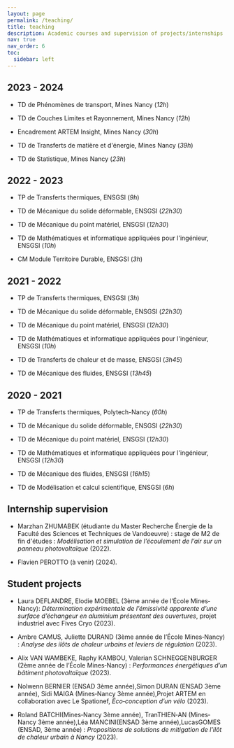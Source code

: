 ```yaml
---
layout: page
permalink: /teaching/
title: teaching
description: Academic courses and supervision of projects/internships
nav: true
nav_order: 6
toc:
  sidebar: left
---
```


## 2023 - 2024

- TD de Phénomènes de transport, Mines Nancy (*12h*)

- TD de Couches Limites et Rayonnement, Mines Nancy (*12h*)

- Encadrement ARTEM Insight, Mines Nancy (*30h*)

- TD de Transferts de matière et d'énergie, Mines Nancy (*39h*)

- TD de Statistique, Mines Nancy (*23h*)

## 2022 - 2023

- TP de Transferts thermiques, ENSGSI (*9h*)

- TD de Mécanique du solide déformable, ENSGSI (*22h30*)

- TD de Mécanique du point matériel, ENSGSI (*12h30*)

- TD de Mathématiques et informatique appliquées pour l'ingénieur, ENSGSI (*10h*)

- CM Module Territoire Durable, ENSGSI (*3h*)


## 2021 - 2022

- TP de Transferts thermiques, ENSGSI (*3h*)

- TD de Mécanique du solide déformable, ENSGSI (*22h30*)

- TD de Mécanique du point matériel, ENSGSI (*12h30*)

- TD de Mathématiques et informatique appliquées pour l'ingénieur, ENSGSI (*10h*)

- TD de Transferts de chaleur et de masse, ENSGSI (*3h45*)

- TD de Mécanique des fluides, ENSGSI (*13h45*)

## 2020 - 2021

- TP de Transferts thermiques, Polytech-Nancy (*60h*)

- TD de Mécanique du solide déformable, ENSGSI (*22h30*)

- TD de Mécanique du point matériel, ENSGSI (*12h30*)

- TD de Mathématiques et informatique appliquées pour l'ingénieur, ENSGSI (*12h30*)

- TD de Mécanique des fluides, ENSGSI (*16h15*)

- TD de Modélisation et calcul scientifique, ENSGSI (*6h*)


## Internship supervision

- Marzhan ZHUMABEK (étudiante du Master Recherche Énergie de la Faculté des Sciences et Techniques de Vandoeuvre) : stage de M2 de fin d'études : *Modélisation et simulation de l’écoulement de l’air sur un panneau photovoltaïque* (2022).

- Flavien PEROTTO (à venir) (2024).

## Student projects

- Laura DEFLANDRE, Elodie MOEBEL (3ème année de l’École Mines‐Nancy): *Détermination expérimentale de l’émissivité apparente d’une surface d’échangeur en aluminium présentant des ouvertures*, projet industriel avec Fives Cryo (2023).

- Ambre CAMUS, Juliette DURAND (3ème année de l’École Mines‐Nancy) : *Analyse des ilôts de chaleur urbains et leviers de régulation* (2023).

- Alix VAN WAMBEKE, Raphy KAMBOU, Valerian SCHNEGGENBURGER (2ème année de l’École Mines‐Nancy) : *Performances énergétiques d’un bâtiment photovoltaïque* (2023).

- Nolwenn BERNIER (ENSAD 3ème année),Simon DURAN (ENSAD 3ème année), Sidi MAIGA (Mines‐Nancy 3ème année),Projet ARTEM en collaboration avec Le Spationef, *Éco‐conception d’un vélo* (2023).

- Roland BATCHI(Mines‐Nancy 3ème année), TranTHIEN‐AN (Mines‐Nancy 3ème année),Léa MANCINI(ENSAD 3ème année),LucasGOMES (ENSAD, 3ème année) : *Propositions de solutions de mitigation de l’ilôt de chaleur urbain à Nancy* (2023).